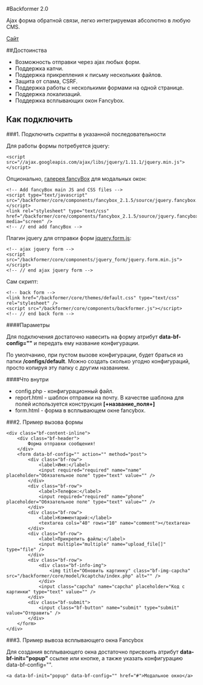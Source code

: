#Backformer 2.0

Ajax форма обратной связи, легко интегрируемая абсолютно в любую CMS.

[Сайт](http://rugoals.github.io/backformer)

##Достоинства
* Возможность отправки через ajax любых форм.
* Поддержка капчи.
* Поддержка прикрепления к письму нескольких файлов.
* Защита от спама, CSRF.
* Поддержка работы с несколькими формами на одной странице.
* Поддержка локализаций.
* Поддержка всплывающих окон Fancybox.


## Как подключить

###1. Подключить скрипты в указанной последовательности

Для работы формы потребуется jquery:

    <script src="//ajax.googleapis.com/ajax/libs/jquery/1.11.1/jquery.min.js"></script>
    
Опционально, [галерея fancyBox](https://github.com/fancyapps/fancyBox) для модальных окон:

    <!-- Add fancyBox main JS and CSS files -->
    <script type="text/javascript" src="/backformer/core/components/fancybox_2.1.5/source/jquery.fancybox.pack.js">
    </script>
    <link rel="stylesheet" type="text/css" href="/backformer/core/components/fancybox_2.1.5/source/jquery.fancybox.css" media="screen" />
    <!-- // end add fancyBox -->

Плагин jquery для отправки форм [jquery.form.js](https://github.com/malsup/form):

    <!-- ajax jquery form -->
    <script src="/backformer/core/components/jquery_form/jquery.form.min.js"></script>
    <!-- // end ajax jquery form -->

Сам скрипт:

    <!-- back form -->
    <link href="/backformer/core/themes/default.css" type="text/css" rel="stylesheet" />
    <script src="/backformer/core/components/backformer.js"></script>
    <!-- // end back form -->

####Параметры

Для подключения достаточно навесить на форму атрибут **data-bf-config=""** и передать ему название конфигурации.

По умолчанию, при пустом вызове конфигурации, будет браться из папки **/configs/default**. Можно создать сколько угодно конфигураций, просто копируя эту папку с другим названием.  

####Что внутри

* config.php - конфигурационный файл.
* report.html - шаблон отправки на почту. В качестве шаблона для полей используется конструкция **[+название_поля+]** 
* form.html - форма в всплывающем окне fancybox.

###2. Пример вызова формы

    <div class="bf-content-inline">
        <div class="bf-header">
            Форма отправки сообщения!
        </div>
        <form data-bf-config="" action="" method="post">
            <div class="bf-row">
                <label>Имя:</label>
                <input required="required" name="name" placeholder="Обязательное поле" type="text" value="" />
            </div>
            <div class="bf-row">
                <label>Телефон:</label>
                <input required="required" name="phone" placeholder="Обязательное поле" type="text" value="" />
            </div>
            <div class="bf-row">
                <label>Комментарий:</label>
                <textarea cols="40" rows="10" name="comment"></textarea>
            </div>
            <div class="bf-row">
                <label>Прикрепить файлы:</label>
                <input multiple="multiple" name="upload_file[]" type="file" />
            </div>
            <div class="bf-row">
                <div class="bf-info-img">
                    <img title="Обновить картинку" class="bf-img-capcha" src="/backformer/core/model/kcaptcha/index.php" alt="" />
                </div>
                <input class="capcha" name="capcha" placeholder="Код с картинки" type="text" value="" />
            </div>
            <div class="bf-submit">
                <input class="bf-button" name="submit" type="submit" value="Отправить" />
            </div>
        </form>
    </div>



###3. Пример вывоза всплывающего окна Fancybox

Для создания всплывающего окна достаточно присвоить атрибут **data-bf-init="popup"** ссылке или кнопке, а также указать конфигурацию data-bf-config="".

	<a data-bf-init="popup" data-bf-config="" href="#">Модальное окно</a>

 
 
